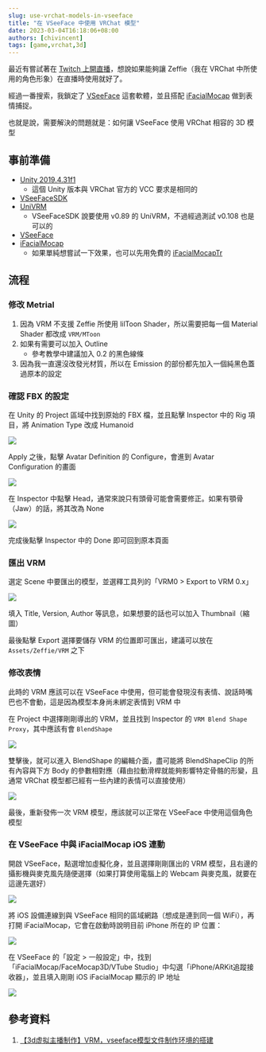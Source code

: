 ```yaml
---
slug: use-vrchat-models-in-vseeface
title: "在 VSeeFace 中使用 VRChat 模型"
date: 2023-03-04T16:18:06+08:00
authors: [chivincent]
tags: [game,vrchat,3d]
---
```


最近有嘗試著在 [Twitch 上開直播](https://twitch.tv/chivincent)，想說如果能夠讓 Zeffie（我在 VRChat 中所使用的角色形象）在直播時使用就好了。

經過一番搜索，我鎖定了 [VSeeFace](https://www.vseeface.icu/) 這套軟體，並且搭配 [iFacialMocap](https://www.ifacialmocap.com/) 做到表情捕捉。

也就是說，需要解決的問題就是：如何讓 VSeeFace 使用 VRChat 相容的 3D 模型

<!--truncate-->

## 事前準備

- [Unity 2019.4.31f1](https://unity.com/releases/editor/archive#download-archive-2019)
    - 這個 Unity 版本與 VRChat 官方的 VCC 要求是相同的
- [VSeeFaceSDK](https://github.com/emilianavt/VSeeFaceSDK/releases/tag/v1.13.38c)
- [UniVRM](https://github.com/vrm-c/UniVRM/releases/tag/v0.108.0)
    - VSeeFaceSDK 說要使用 v0.89 的 UniVRM，不過經過測試 v0.108 也是可以的
- [VSeeFace](https://www.vseeface.icu/#download)
- [iFacialMocap](https://apps.apple.com/us/app/ifacialmocap/id1489470545)
    - 如果單純想嘗試一下效果，也可以先用免費的 [iFacialMocapTr](https://apps.apple.com/tw/app/ifacialmocaptr/id1520971310)

## 流程

### 修改 Metrial

1. 因為 VRM 不支援 Zeffie 所使用 lilToon Shader，所以需要把每一個 Material Shader 都改成 `VRM/MToon`
2. 如果有需要可以加入 Outline
    - 參考教學中建議加入 0.2 的黑色線條
3. 因為我一直還沒改發光材質，所以在 Emission 的部份都先加入一個純黑色蓋過原本的設定

### 確認 FBX 的設定

在 Unity 的 Project 區域中找到原始的 FBX 檔，並且點擊 Inspector 中的 Rig 項目，將 Animation Type 改成 Humanoid

![](1.webp)

Apply 之後，點擊 Avatar Definition 的 Configure，會進到 Avatar Configuration 的畫面

![](2.webp)

在 Inspector 中點擊 Head，通常來說只有頭骨可能會需要修正。如果有顎骨（Jaw）的話，將其改為 None

![](3.webp)

完成後點擊 Inspector 中的 Done 即可回到原本頁面

### 匯出 VRM

選定 Scene 中要匯出的模型，並選釋工具列的「VRM0 > Export to VRM 0.x」

![](4.webp)

填入 Title, Version, Author 等訊息，如果想要的話也可以加入 Thumbnail（縮圖）

最後點擊 Export 選擇要儲存 VRM 的位置即可匯出，建議可以放在 `Assets/Zeffie/VRM` 之下

### 修改表情

此時的 VRM 應該可以在 VSeeFace 中使用，但可能會發現沒有表情、說話時嘴巴也不會動，這是因為模型本身尚未綁定表情到 VRM 中

在 Project 中選擇剛剛導出的 VRM，並且找到 Inspector 的 `VRM Blend Shape Proxy`，其中應該有會 `BlendShape`

![](5.webp)

雙擊後，就可以進入 BlendShape 的編輯介面，盡可能將 BlendShapeClip 的所有內容與下方 Body 的參數相對應（藉由拉動滑桿就能夠影響特定骨骼的形變，且通常 VRChat 模型都已經有一些內建的表情可以直接使用）

![](6.webp)

最後，重新發佈一次 VRM 模型，應該就可以正常在 VSeeFace 中使用這個角色模型

### 在 VSeeFace 中與 iFacialMocap iOS 連動

開啟 VSeeFace，點選增加虛擬化身，並且選擇剛剛匯出的 VRM 模型，且右邊的攝影機與麥克風先隨便選擇（如果打算使用電腦上的 Webcam 與麥克風，就要在這邊先選好）

![](7.webp)

將 iOS 設備連線到與 VSeeFace 相同的區域網路（想成是連到同一個 WiFi），再打開 iFacialMocap，它會在啟動時說明目前 iPhone 所在的 IP 位置：

![](8.webp)

在 VSeeFace 的「設定 > 一般設定」中，找到「iFacialMocap/FaceMocap3D/VTube Studio」中勾選「iPhone/ARKit追蹤接收器」，並且填入剛剛 iOS iFacialMocap 顯示的 IP 地址

![](9.webp)

## 參考資料

1. [【3d虚拟主播制作】VRM，vseeface模型文件制作环境的搭建](https://www.bilibili.com/video/BV1324y1o7UM/)